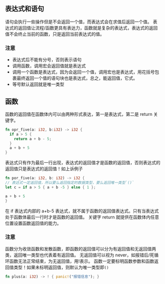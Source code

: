 ## 表达式和语句

语句会执行一些操作但是不会返回一个值，而表达式会在求值后返回一个值。
表达式的返回值让流程/函数更具有表达力，函数就是复杂的表达式，表达式的返回值不会终止当前的函数，只是返回当前表达式的值。

### 注意

- 表达式后不能有分号，否则表示语句
- 调用函数，调用宏会返回值就是表达式
- 调用一个函数是表达式，因为会返回一个值，调用宏也是表达式，用花括号包裹最终返回一个值的语句块也是表达式，总之，能返回值，它式。
- 等号默认返回就是唯一类型

## 函数

函数的返回值在函数体内可以由两种形式表达，第一是表达式，第二是 return 关键字。

```rs
fn opr_five(a: i32, b:i32) -> i32 {
  if a > 5 {
    return a + b - 5;
  }
  a + b + 5
}
```

表达式只有作为最后一行出现，表达式的返回值才是函数的返回值，否则表达式的返回值只是表达式的返回值！如上诉例子

```rs
fn por_five(a: i32, b: i32) -> i32 {
// 表达式一定返回值，所以要么返回指定的数据类型，要么返回唯一类型`()`
let c = if a > 5 { a + b -5 } else { 1 };

a + b + 5
}
```

在 if 表达式内部的 a+b-5 表达式，就不属于函数的返回值表达式。只有当表达式处于函数体最后一行时才是函数的返回值。
关键字 return 就提供在函数体内任意位置设置函数返回值的能力。

### 注意

函数分为收敛函数和发散函数，即函数的返回值可以分为有返回值和无返回值两类，返回唯一类型也代表着有返回值。
无返回值可以视为 never，如报错后/死循环函数无法正常结束，为无返回值，用!表示。
函数一定要标明函数参数和函数返回值类型！如果未标明返回值，则默认为唯一类型即`()`

```rs
fn plus(a: i32) -> ! { panic!("报错信息"); }
```
